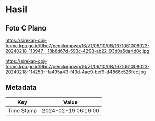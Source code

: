 # Hasil

## Foto C Plano

https://sirekap-obj-formc.kpu.go.id/9bc7/pemilu/ppwp/16/71/06/10/08/1671061008023-20240218-113947--18b8d67d-593c-4293-ab22-93d0a5da4d0c.jpg

https://sirekap-obj-formc.kpu.go.id/9bc7/pemilu/ppwp/16/71/06/10/08/1671061008023-20240218-114253--fa495a43-f43d-4ac9-bef9-d4866e526fcc.jpg


## Metadata

| Key        | Value               |
| ---------- | ------------------- |
| Time Stamp | 2024-02-19 06:16:00 |




